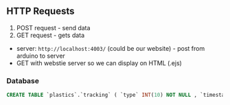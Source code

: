 ## HTTP Requests
1. POST request - send data
2. GET request - gets data

* server: `http://localhost:4003/` (could be our website) - post from arduino to server
* GET with webstie server so we can display on HTML (.ejs)

### Database
```sql
CREATE TABLE `plastics`.`tracking` ( `type` INT(10) NOT NULL , `timestamp` DATETIME NOT NULL ) ENGINE = InnoDB;
```